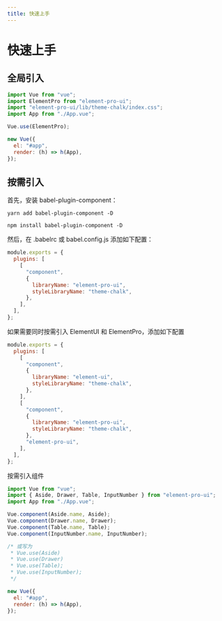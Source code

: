 ```yaml
---
title: 快速上手
---
```


# 快速上手

## 全局引入

```javascript
import Vue from "vue";
import ElementPro from "element-pro-ui";
import "element-pro-ui/lib/theme-chalk/index.css";
import App from "./App.vue";

Vue.use(ElementPro);

new Vue({
  el: "#app",
  render: (h) => h(App),
});
```

## 按需引入

首先，安装 babel-plugin-component：

```shell
yarn add babel-plugin-component -D
```

```shell
npm install babel-plugin-component -D
```

然后，在 .babelrc 或 babel.config.js 添加如下配置：

```javascript
module.exports = {
  plugins: [
    [
      "component",
      {
        libraryName: "element-pro-ui",
        styleLibraryName: "theme-chalk",
      },
    ],
  ],
};
```

如果需要同时按需引入 ElementUI 和 ElementPro，添加如下配置

```javascript
module.exports = {
  plugins: [
    [
      "component",
      {
        libraryName: "element-ui",
        styleLibraryName: "theme-chalk",
      },
    ],
    [
      "component",
      {
        libraryName: "element-pro-ui",
        styleLibraryName: "theme-chalk",
      },
      "element-pro-ui",
    ],
  ],
};
```

按需引入组件

```javascript
import Vue from "vue";
import { Aside, Drawer, Table, InputNumber } from "element-pro-ui";
import App from "./App.vue";

Vue.component(Aside.name, Aside);
Vue.component(Drawer.name, Drawer);
Vue.component(Table.name, Table);
Vue.component(InputNumber.name, InputNumber);

/* 或写为
 * Vue.use(Aside)
 * Vue.use(Drawer)
 * Vue.use(Table);
 * Vue.use(InputNumber);
 */

new Vue({
  el: "#app",
  render: (h) => h(App),
});
```
